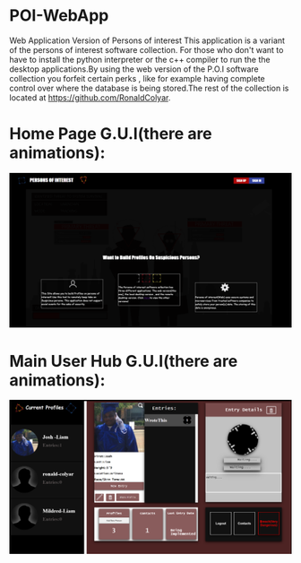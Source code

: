 # POI-WebApp
Web Application Version of Persons of interest
This application is a variant of the persons of interest software collection. For those who don't want to have to install the python interpreter or the c++ compiler to run the 
the desktop applications.By using the web version of the P.O.I software collection you forfeit certain perks , like for example having complete control over where the database is being stored.The rest of the collection is located at https://github.com/RonaldColyar.


# Home Page G.U.I(there are animations):
![alt text](https://github.com/RonaldColyar/POI-WebApp/blob/master/samplegui/SAMPLEHOME.png)
# Main User Hub G.U.I(there are animations):
![alt text](https://github.com/RonaldColyar/POI-WebApp/blob/master/samplegui/SAMPLEMAIN.png)
